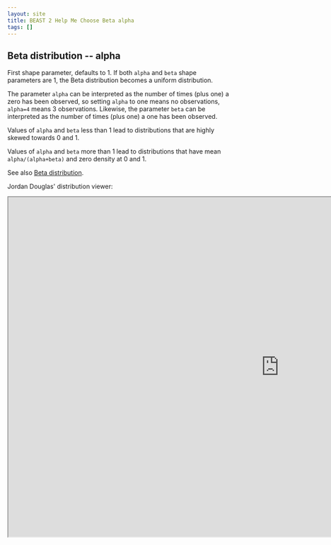```yaml
---
layout: site
title: BEAST 2 Help Me Choose Beta alpha
tags: []
---
```


## Beta distribution -- alpha

First shape parameter, defaults to 1.
If both `alpha` and `beta` shape parameters are 1, the Beta distribution becomes a uniform distribution.

The parameter `alpha` can be interpreted as the number of times (plus one) a zero has been observed, so setting `alpha` to one means no observations, `alpha=4` means 3 observations.
Likewise, the parameter `beta` can be interpreted as the number of times (plus one) a one has been observed.

Values of `alpha` and `beta` less than 1 lead to distributions that are highly skewed towards 0 and 1.

Values of `alpha` and `beta` more than 1 lead to distributions that have mean `alpha/(alpha+beta)` and zero density at 0 and 1.


See also [Beta distribution](https://en.wikipedia.org/wiki/Beta_distribution).


Jordan Douglas' distribution viewer: 
<iframe width='1224' height='768' src='https://jordandouglas.github.io/distributions/' title='Distribution Viewer'></iframe>
